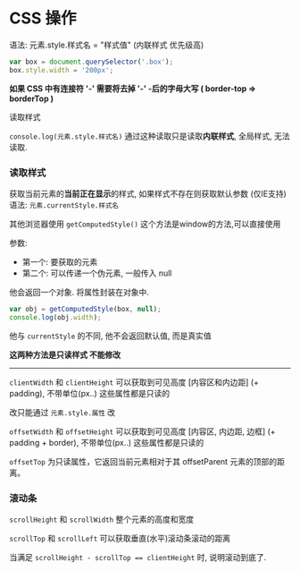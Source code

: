 # CSS 操作

语法: 元素.style.样式名 = "样式值"  (内联样式 优先级高)

```js
var box = document.querySelector('.box');
box.style.width = '200px';
```

**如果 CSS 中有连接符 '-' 需要将去掉 '-' -后的字母大写 ( border-top => borderTop )**

读取样式

`console.log(元素.style.样式名)`  通过这种读取只是读取**内联样式**, 全局样式, 无法读取.

### 读取样式

获取当前元素的**当前正在显示**的样式, 如果样式不存在则获取默认参数 (仅IE支持)
    语法: `元素.currentStyle.样式名`

其他浏览器使用 `getComputedStyle()` 这个方法是window的方法,可以直接使用

参数:   
- 第一个: 要获取的元素
- 第二个: 可以传递一个伪元素, 一般传入 null

他会返回一个对象. 将属性封装在对象中.

```js
var obj = getComputedStyle(box, null);
console.log(obj.width);
```

他与 `currentStyle` 的不同, 他不会返回默认值, 而是真实值

**这两种方法是只读样式 不能修改**

_____________

`clientWidth` 和 `clientHeight` 可以获取到可见高度 [内容区和内边距] (+ padding), 不带单位(px..)  这些属性都是只读的

改只能通过 `元素.style.属性` 改

`offsetWidth` 和 `offsetHeight` 可以获取到可见高度 [内容区, 内边距, 边框] (+ padding + border), 不带单位(px..)  这些属性都是只读的

`offsetTop` 为只读属性，它返回当前元素相对于其 offsetParent 元素的顶部的距离。

### 滚动条

`scrollHeight` 和 `scrollWidth` 整个元素的高度和宽度

`scrollTop` 和 `scrollLeft` 可以获取垂直(水平)滚动条滚动的距离

当满足 `scrollHeight - scrollTop == clientHeight` 时, 说明滚动到底了.